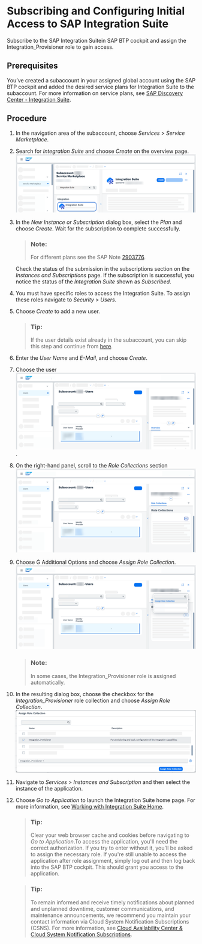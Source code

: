 <!-- loio8a3c8b7a6b1c4f249bb81d11644ef806 -->

<link rel="stylesheet" type="text/css" href="../css/sap-icons.css"/>

# Subscribing and Configuring Initial Access to SAP Integration Suite

Subscribe to the SAP Integration Suitein SAP BTP cockpit and assign the Integration\_Provisioner role to gain access.



<a name="loio8a3c8b7a6b1c4f249bb81d11644ef806__prereq_nbs_lth_vlb"/>

## Prerequisites

You’ve created a subaccount in your assigned global account using the SAP BTP cockpit and added the desired service plans for Integration Suite to the subaccount. For more information on service plans, see [SAP Discovery Center - Integration Suite](https://discovery-center.cloud.sap/serviceCatalog/integration-suite?region=all).



## Procedure

1.  In the navigation area of the subaccount, choose *Services* \> *Service Marketplace*.

2.  Search for *Integration Suite* and choose *Create* on the overview page. ![](images/Create_a_Integration_Suite_Subscription_3faeaca.png)

3.  In the *New Instance or Subscription* dialog box, select the *Plan* and choose *Create*. Wait for the subscription to complete successfully.

    > ### Note:  
    > For different plans see the SAP Note [2903776](https://help.sap.com/docs/link-disclaimer?site=https://me.sap.com/notes/2903776).

    Check the status of the submission in the subscriptions section on the *Instances and Subscriptions* page. If the subscription is successful, you notice the status of the *Integration Suite* shown as *Subscribed*.

4.  You must have specific roles to access the Integration Suite. To assign these roles navigate to *Security* \> *Users*.

5.  Choose *Create* to add a new user.

    > ### Tip:  
    > If the user details exist already in the subaccount, you can skip this step and continue from [here](subscribing-and-configuring-initial-access-to-sap-integration-suite-8a3c8b7.md#loio8a3c8b7a6b1c4f249bb81d11644ef806__step_chooseuser).

6.  Enter the *User Name* and *E-Mail*, and choose *Create*.

7.  Choose the user ![](images/Choosing_the_user_90ff7d1.png).

8.  On the right-hand panel, scroll to the *Role Collections* section ![](images/Role_Collection_9c3db85.png)

9.  Choose <span class="SAP-icons-V5"></span> Additional Options and choose *Assign Role Collection*.![](images/Additional_Options_39e68b2.png)

    > ### Note:  
    > In some cases, the Integration\_Provisioner role is assigned automatically.

10. In the resulting dialog box, choose the checkbox for the *Integration\_Provisioner* role collection and choose *Assign Role Collection*. ![](images/Assign_Role_Collection_d942ccb.png)

11. Navigate to *Services* \> *Instances and Subscription* and then select the instance of the application.

12. Choose *Go to Application* to launch the Integration Suite home page. For more information, see [Working with Integration Suite Home](../20-Working_with_SAP_Integration_Suite_Home/working-with-integration-suite-home-a53dce3.md).

    > ### Tip:  
    > Clear your web browser cache and cookies before navigating to *Go to Application*.To access the application, you'll need the correct authorization. If you try to enter without it, you'll be asked to assign the necessary role. If you're still unable to access the application after role assignment, simply log out and then log back into the SAP BTP cockpit. This should grant you access to the application.

    > ### Tip:  
    > To remain informed and receive timely notifications about planned and unplanned downtime, customer communications, and maintenance announcements, we recommend you maintain your contact information via Cloud System Notification Subscriptions \(CSNS\). For more information, see [Cloud Availability Center & Cloud System Notification Subscriptions](https://support.sap.com/en/my-support/systems-installations/cac.html).


